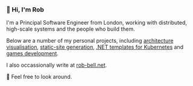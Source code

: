 ### 👋 Hi, I'm Rob

I'm a Principal Software Engineer from London, working with distributed, high-scale systems and the people who build them.

Below are a number of my personal projects, including [architecture visualisation][c4-diagrams], [static-site generation][hi-blog], [.NET templates for Kubernetes][k8s-template] and [games development][7drl].

I also occassionally write at [rob-bell.net][website].

👀 Feel free to look around.

[website]: https://rob-bell.net
[c4-diagrams]: https://github.com/robbell/plantuml-c4
[hi-blog]: https://github.com/robbell/hi
[k8s-template]: https://github.com/robbell/dotnet-aks-api-template
[7drl]: https://github.com/robbell/7drl
